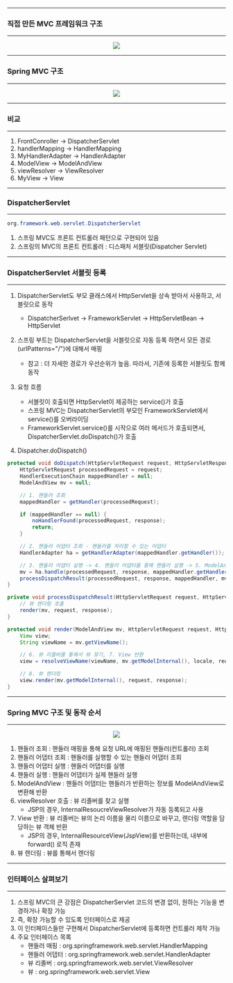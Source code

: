 -----
### 직접 만든 MVC 프레임워크 구조
-----
<div align="center">
<img src="https://github.com/sooyounghan/Spring/assets/34672301/953756e7-d23f-4709-a335-c261092a3265">
</div>

-----
### Spring MVC 구조
-----
<div align="center">
<img src="https://github.com/sooyounghan/Spring/assets/34672301/cd6810d9-e8d0-493d-9f7c-7ef247a8c08e">
</div>

-----
### 비교
-----
1. FrontConroller → DispatcherServlet
2. handlerMapping → HandlerMapping
3. MyHandlerAdapter → HandlerAdapter
4. ModelView → ModelAndView
5. viewResolver → ViewResolver
6. MyView → View

------
### DispatcherServlet
-----
```java
org.framework.web.servlet.DispatcherServlet
```
1. 스프링 MVC도 프론트 컨트롤러 패턴으로 구현되어 있음
2. 스프링의 MVC의 프론트 컨트롤러 : 디스패처 서블릿(Dispatcher Servlet)

-----
### DispatcherServlet 서블릿 등록
-----
1. DispatcherServlet도 부모 클래스에서 HttpServlet을 상속 받아서 사용하고, 서블릿으로 동작
   - DispatcherSerlvet → FrameworkServlet → HttpServletBean → HttpServlet
2. 스프링 부트는 DispatcherServlet을 서블릿으로 자동 등록 하면서 모든 경로(urlPatterns="/")에 대해서 매핑
   - 참고 : 더 자세한 경로가 우선순위가 높음. 따라서, 기존에 등록한 서블릿도 함께 동작
3. 요청 흐름
   - 서블릿이 호출되면 HttpServlet이 제공하는 service()가 호출
   - 스프링 MVC는 DispatcherServlet의 부모인 FrameworkServlet에서 service()를 오버라이딩
   - FrameworkServlet.service()를 시작으로 여러 메서드가 호출되면서, DispatcherServlet.doDispatch()가 호출

4. Dispatcher.doDispatch()
```java
protected void doDispatch(HttpServletRequest request, HttpServletResponse response) throws Exception {
    HttpServletRequest processedRequest = request; 
    HandlerExecutionChain mappedHandler = null; 
    ModelAndView mv = null;

    // 1. 핸들러 조회
    mappedHandler = getHandler(processedRequest); 

    if (mappedHandler == null) {
        noHandlerFound(processedRequest, response); 
        return;
    }

    // 2. 핸들러 어댑터 조회 - 핸들러를 처리할 수 있는 어댑터
    HandlerAdapter ha = getHandlerAdapter(mappedHandler.getHandler());

    // 3. 핸들러 어댑터 실행 -> 4. 핸들러 어댑터를 통해 핸들러 실행 -> 5. ModelAndView 반환 
    mv = ha.handle(processedRequest, response, mappedHandler.getHandler());
    processDispatchResult(processedRequest, response, mappedHandler, mv, dispatchException);
}

private void processDispatchResult(HttpServletRequest request, HttpServletResponse response, HandlerExecutionChain mappedHandler, ModelAndView mv, Exception exception) throws Exception {
    // 뷰 렌더링 호출
    render(mv, request, response); 
}

protected void render(ModelAndView mv, HttpServletRequest request, HttpServletResponse response) throws Exception {
    View view;
    String viewName = mv.getViewName();

    // 6. 뷰 리졸버를 통해서 뷰 찾기, 7. View 반환
    view = resolveViewName(viewName, mv.getModelInternal(), locale, request);

    // 8. 뷰 렌더링
    view.render(mv.getModelInternal(), request, response); 
}
```

-----
### Spring MVC 구조 및 동작 순서
-----
<div align="center">
<img src="https://github.com/sooyounghan/Spring/assets/34672301/0d22288d-caee-430e-9076-c97d2bd0ee46">
</div>

1. 핸들러 조회 : 핸들러 매핑을 통해 요청 URL에 매핑된 핸들러(컨트롤러) 조회
2. 핸들러 어댑터 조회 : 핸들러를 실행할 수 있는 핸들러 어댑터 조회
3. 핸들러 어댑터 실행 : 핸들러 어댑터를 실행
4. 핸들러 실행 : 핸들러 어댑터가 실제 핸들러 실행
5. ModelAndView : 핸들러 어댑터는 핸들러가 반환하는 정보를 ModelAndView로 변환해 반환
6. viewResolver 호출 : 뷰 리졸버를 찾고 실행
   - JSP의 경우, InternalResoucreViewResolver가 자동 등록되고 사용
7. View 반환 : 뷰 리졸버는 뷰의 논리 이름을 물리 이름으로 바꾸고, 렌더링 역할을 담당하는 뷰 객체 반환
   - JSP의 경우, InternalResourceView(JspView)를 반환하는데, 내부에 forward() 로직 존재
8. 뷰 렌더링 : 뷰를 통해서 렌더링

-----
### 인터페이스 살펴보기
-----
1. 스프링 MVC의 큰 강점은 DispatcherServlet 코드의 변경 없이, 원하는 기능을 변경하거나 확장 가능
2. 즉, 확장 가능할 수 있도록 인터페이스로 제공
3. 이 인터페이스들만 구현해서 DispatcherServlet에 등록하면 컨트롤러 제작 가능
4. 주요 인터페이스 목록
   - 핸들러 매핑 : org.springframework.web.servlet.HandlerMapping
   - 핸들러 어댑터 : org.springframework.web.servlet.HandlerAdapter
   - 뷰 리졸버 : org.springframework.web.servlet.ViewResolver
   - 뷰 : org.springframework.web.servlet.View
